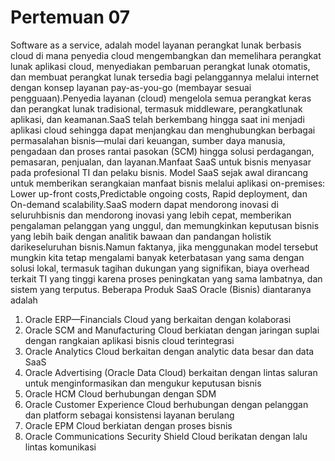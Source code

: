 # Pertemuan 07
Software as a service, adalah model layanan perangkat lunak berbasis cloud di mana penyedia cloud mengembangkan dan memelihara perangkat lunak aplikasi cloud, menyediakan pembaruan perangkat lunak otomatis, dan membuat perangkat lunak tersedia bagi pelanggannya melalui internet dengan konsep layanan pay-as-you-go (membayar sesuai pengguaan).Penyedia layanan (cloud) mengelola semua perangkat keras dan perangkat lunak tradisional, termasuk middleware, perangkatlunak aplikasi, dan keamanan.SaaS telah berkembang hingga saat ini menjadi aplikasi cloud sehingga dapat menjangkau dan menghubungkan berbagai permasalahan bisnis—mulai dari keuangan, sumber daya manusia, pengadaan dan proses rantai pasokan (SCM) hingga solusi perdagangan, pemasaran, penjualan, dan layanan.Manfaat SaaS untuk bisnis menyasar pada profesional TI dan pelaku bisnis. 
Model SaaS sejak awal dirancang untuk memberikan serangkaian manfaat bisnis melalui aplikasi on-premises: Lower up-front costs,Predictable ongoing costs, Rapid deployment, dan On-demand scalability.SaaS modern dapat mendorong inovasi di seluruhbisnis dan mendorong inovasi yang lebih cepat, memberikan pengalaman pelanggan yang unggul, dan
memungkinkan keputusan bisnis yang lebih baik dengan analitik bawaan dan pandangan holistik darikeseluruhan bisnis.Namun faktanya, jika menggunakan model tersebut mungkin kita tetap mengalami banyak keterbatasan yang sama dengan solusi lokal, termasuk tagihan dukungan yang signifikan, biaya overhead terkait TI yang tinggi karena proses peningkatan yang sama lambatnya, dan sistem yang terputus.
Beberapa Produk SaaS Oracle (Bisnis) diantaranya adalah
1. Oracle ERP—Financials Cloud yang berkaitan dengan kolaborasi
2. Oracle SCM and Manufacturing Cloud berkiatan dengan jaringan suplai dengan rangkaian aplikasi bisnis cloud terintegrasi 
3. Oracle Analytics Cloud berkaitan dengan analytic data besar dan data SaaS
4. Oracle Advertising (Oracle Data Cloud) berkaitan dengan lintas saluran untuk menginformasikan dan mengukur keputusan bisnis
5. Oracle HCM Cloud berhubungan dengan SDM
6. Oracle Customer Experience Cloud berhubungan dengan  pelanggan dan platform sebagai konsistensi layanan berulang
7. Oracle EPM Cloud berkiatan dengan proses bisnis
8. Oracle Communications Security Shield Cloud berikatan dengan lalu lintas komunikasi













